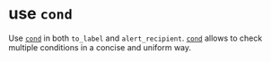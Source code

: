 # use `cond`

Use [`cond`] in both `to_label` and `alert_recipient`. [`cond`] allows to check
multiple conditions in a concise and uniform way.

[`cond`]: https://hexdocs.pm/elixir/Kernel.SpecialForms.html#cond/1
